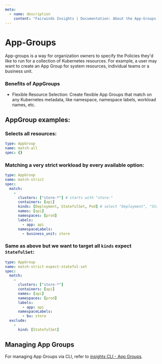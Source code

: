```yaml
---
meta:
  - name: description
    content: "Fairwinds Insights | Documentation: About the App-Groups."
---
```


# App-Groups

App-groups is a way for organization owners to specify the Policies they'd like to run for a collection of Kubernetes resources. For example, a user may want to create an App Group for system resources, individual teams or a business unit.

### Benefits of AppGroups
- Flexible Resource Selection: Create flexible App Groups that match on any Kubernetes metadata, like namespace, namespace labels, workload names, etc.

## AppGroup examples:

### Selects all resources:

```yaml
type: AppGroup
name: match-all
spec: {}
```

### Matching a very strict workload by every available option:

```yaml
type: AppGroup
name: match-strict
spec:
  match:
    -
      clusters: ["store-*"] # starts with "store-"
      containers: [api]
      kinds: [Deployment, StatefulSet, Pod] # select "Deployment", "StatefulSet" and "Pod"
      names: [api]
      namespaces: [prod]
      labels:
        - app: api
      namespaceLabels:
        - business_unit: store
```

### Same as above but we want to target all `kinds` expect `StatefulSet`:

```yaml
type: AppGroup
name: match-strict-expect-stateful-set
spec:
  match:
    -
      clusters: ["store-*"]
      containers: [api]
      names: [api]
      namespaces: [prod]
      labels:
        - app: api
      namespaceLabels:
        - bu: store
  exclude:
    -
      kind: [StatefulSet] 
```

## Managing App Groups

For managing App Groups via CLI, refer to [insights CLI - App Groups](/features/insights-cli#app-groups).